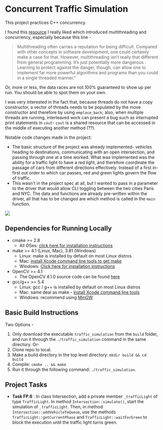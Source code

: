 # Concurrent Traffic Simulation

This project practices C++ concurrency.

I found this [resource](https://medium.com/codex/c-multithreading-the-simple-way-95aa1f7304a2) I really liked which introduced multithreading and concurrency, especially because this line -
>Multithreading often carries a reputation for being difficult. Compared with other concepts in software development, one could certainly make a case for that. However, multithreading isn’t really that different from general programming. It’s just potentially more dangerous . Learning to protect against the danger, though, can allow one to implement far more powerful algorithms and programs than you could in a single threaded manner."

Or, more or less, the data races are not 100% guaranteed to show up per run. You should be able to spot them on your own.

I was very interested in the fact that, because threads do not have a copy constructor, a vector of threads needs to be populated by the move constructor and therefore by using `emplace_back`; also, when multiple threads are running, interleaved work can present a bug such as interrupted print statements in `cout`- `cout` is a shared resource that can be accessed in the middle of executing another method (??).

Notable code changes made in the project:
- The basic structure of the project was already implemented- vehicles heading to destinations, communicating with an open intersection, and passing through one at a time worked. What was implemented was the ability for a traffic light to have a red light, and therefore coordinate the passage of cars from different directions effectively. Instead of a first in-first out order to which car passes, red and green lights govern the flow of traffic. 
- This wasn't in the project spec at all, but I wanted to pass in a parameter to the driver that would allow CLI toggling
between the two cities Paris and NYC. The data and functions are already pre-written within the driver, all that has to be changed
are which method is called in the `main` function.

<img src="data/traffic_simulation.gif"/>

## Dependencies for Running Locally
* cmake >= 2.8
  * All OSes: [click here for installation instructions](https://cmake.org/install/)
* make >= 4.1 (Linux, Mac), 3.81 (Windows)
  * Linux: make is installed by default on most Linux distros
  * Mac: [install Xcode command line tools to get make](https://developer.apple.com/xcode/features/)
  * Windows: [Click here for installation instructions](http://gnuwin32.sourceforge.net/packages/make.htm)
* OpenCV >= 4.1
  * The OpenCV 4.1.0 source code can be found [here](https://github.com/opencv/opencv/tree/4.1.0)
* gcc/g++ >= 5.4
  * Linux: gcc / g++ is installed by default on most Linux distros
  * Mac: same deal as make - [install Xcode command line tools](https://developer.apple.com/xcode/features/)
  * Windows: recommend using [MinGW](http://www.mingw.org/)

## Basic Build Instructions

Two Options - 
1. Only download the executable `traffic_simulation` from the `build` folder, and run it 
through the `./traffic_simulation` command in the same directory.
Or-
1. Clone repo to local.
2. Make a build directory in the top level directory: `mkdir build && cd build`
3. Compile: `cmake .. && make`
4. Run it through the following command: `./traffic_simulation`.

## Project Tasks
 
- **Task FP.6** : In class Intersection, add a private member `_trafficLight` of type `TrafficLight`. In method `Intersection::simulate()`, start the simulation of `_trafficLight`. Then, in method `Intersection::addVehicleToQueue`, use the methods `TrafficLight::getCurrentPhase` and `TrafficLight::waitForGreen` to block the execution until the traffic light turns green.
